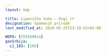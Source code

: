 ```yaml
---
layout: map

title: Lipovička šuma – Dugi rt
designation: Spomenik prirode
last_modified_at: 2018-05-25T23:19:52+02:00

WDPA: [555560014]
geoSrbija:
  L1_183: [165]
---
```

